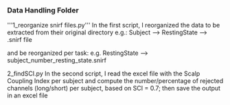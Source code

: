 ### Data Handling Folder

'''1_reorganize snirf files.py'''
In the first script, I reorganized the data to be extracted from their original directory
e.g.: Subject --> RestingState --> .snirf file

and be reorganized per task:
e.g. RestingState --> subject_number_resting_state.snirf

2_findSCI.py
In the second script, I read the excel file with the Scalp Coupling Index per subject and compute the number/percentage of rejected channels (long/short) per subject, based on SCI = 0.7; then save the output in an excel file